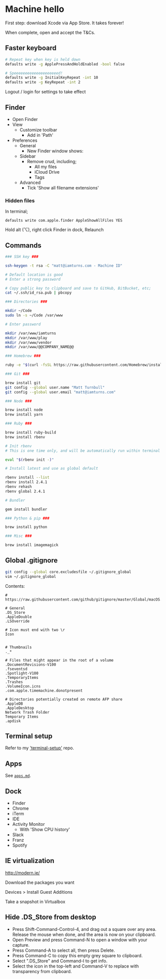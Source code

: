 # Machine hello

First step: download Xcode via App Store. It takes forever!

When complete, open and accept the T&Cs.

## Faster keyboard

```bash
# Repeat key when key is held down
defaults write -g ApplePressAndHoldEnabled -bool false

# Speeeeeeeeeeeeeeeeeeeed!
defaults write -g InitialKeyRepeat -int 10
defaults write -g KeyRepeat -int 2
```

Logout / login for settings to take effect

## Finder

- Open Finder
- View
  - Customize toolbar
    - Add in 'Path'
- Preferences
  - General
    - New Finder window shows:
  - Sidebar
    - Remove crud, including;
      - All my files
      - iCloud Drive
      - Tags
  - Advanced
    - Tick 'Show all filename extensions'

### Hidden files

In terminal;

    defaults write com.apple.finder AppleShowAllFiles YES

Hold alt (⌥), right click Finder in dock, Relaunch

## Commands

```bash
### SSH key ###

ssh-keygen -t rsa -C "matt@iamturns.com - Machine ID"

# Default location is good
# Enter a strong password

# Copy public key to clipboard and save to GitHub, BitBucket, etc;
cat ~/.ssh/id_rsa.pub | pbcopy

### Directories ###

mkdir ~/Code
sudo ln -s ~/Code /var/www

# Enter password

mkdir /var/www/iamturns
mkdir /var/www/play
mkdir /var/www/vendor
mkdir /var/www/@@COMPANY_NAME@@

### Homebrew ###

ruby -e "$(curl -fsSL https://raw.githubusercontent.com/Homebrew/install/master/install)"

### Git ###

brew install git
git config --global user.name "Matt Turnbull"
git config --global user.email "matt@iamturns.com"

### Node ###

brew install node
brew install yarn

### Ruby ###

brew install ruby-build
brew install rbenv

# Init rbenv
# This is one time only, and will be automatically run within terminal setup later

eval "$(rbenv init -)"

# Install latest and use as global default

rbenv install --list
rbenv install 2.4.1
rbenv rehash
rbenv global 2.4.1

# Bundler

gem install bundler

### Python & pip ###

brew install python

### Misc ###

brew install imagemagick
```

## Global .gitignore

```bash
git config --global core.excludesfile ~/.gitignore_global
vim ~/.gitignore_global
```

Contents:

```text
# https://raw.githubusercontent.com/github/gitignore/master/Global/macOS.gitignore

# General
.DS_Store
.AppleDouble
.LSOverride

# Icon must end with two \r
Icon


# Thumbnails
._*

# Files that might appear in the root of a volume
.DocumentRevisions-V100
.fseventsd
.Spotlight-V100
.TemporaryItems
.Trashes
.VolumeIcon.icns
.com.apple.timemachine.donotpresent

# Directories potentially created on remote AFP share
.AppleDB
.AppleDesktop
Network Trash Folder
Temporary Items
.apdisk
```

## Terminal setup

Refer to my ['terminal-setup'](https://github.com/iamturns/terminal-setup) repo.

## Apps

See [`apps.md`](./apps.md).

## Dock

- Finder
- Chrome
- iTerm
- IDE
- Activity Monitor
  - With 'Show CPU history'
- Slack
- Franz
- Spotify

## IE virtualization

http://modern.ie/

Download the packages you want

Devices > Install Guest Additions

Take a snapshot in Virtualbox

## Hide .DS_Store from desktop

- Press Shift-Command-Control-4, and drag out a square over any area. Release the mouse when done, and the area is now on your clipboard.
- Open Preview and press Command-N to open a window with your capture.
- Press Command-A to select all, then press Delete.
- Press Command-C to copy this empty grey square to clipboard.
- Select ".DS_Store" and Command-I to get info.
- Select the icon in the top-left and Command-V to replace with transparency from clipboard.

